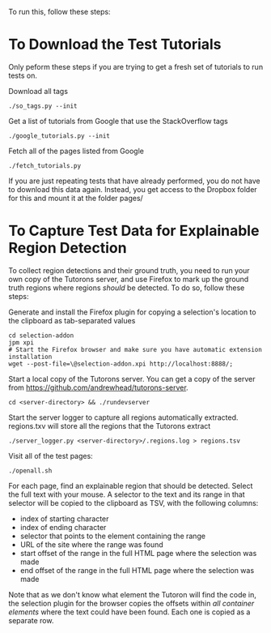 To run this, follow these steps:

# To Download the Test Tutorials

Only peform these steps if you are trying to get a fresh set of tutorials to run tests on.

Download all tags

    ./so_tags.py --init

Get a list of tutorials from Google that use the StackOverflow tags

    ./google_tutorials.py --init

Fetch all of the pages listed from Google

    ./fetch_tutorials.py

If you are just repeating tests that have already performed, you do not have to
download this data again.  Instead, you get access to the Dropbox folder for this
and mount it at the folder pages/

# To Capture Test Data for Explainable Region Detection

To collect region detections and their ground truth, you need to run your own copy of
the Tutorons server, and use Firefox to mark up the ground truth regions where regions
*should* be detected.  To do so, follow these steps:

Generate and install the Firefox plugin for copying a selection's location to the clipboard as tab-separated values

    cd selection-addon
    jpm xpi
    # Start the Firefox browser and make sure you have automatic extension installation
    wget --post-file=\@selection-addon.xpi http://localhost:8888/;

Start a local copy of the Tutorons server.  You can get a copy of the server from
https://github.com/andrewhead/tutorons-server.

    cd <server-directory> && ./rundevserver

Start the server logger to capture all regions automatically extracted.
regions.txv will store all the regions that the Tutorons extract

    ./server_logger.py <server-directory>/.regions.log > regions.tsv

Visit all of the test pages:

    ./openall.sh

For each page, find an explainable region that should be detected.  Select the full
text with your mouse.  A selector to the text and its range in that selector will
be copied to the clipboard as TSV, with the following columns:

* index of starting character
* index of ending character
* selector that points to the element containing the range
* URL of the site where the range was found
* start offset of the range in the full HTML page where the selection was made
* end offset of the range in the full HTML page where the selection was made

Note that as we don't know what element the Tutoron will find the code in, the
selection plugin for the browser copies the offsets within *all container elements*
where the text could have been found.  Each one is copied as a separate row.
